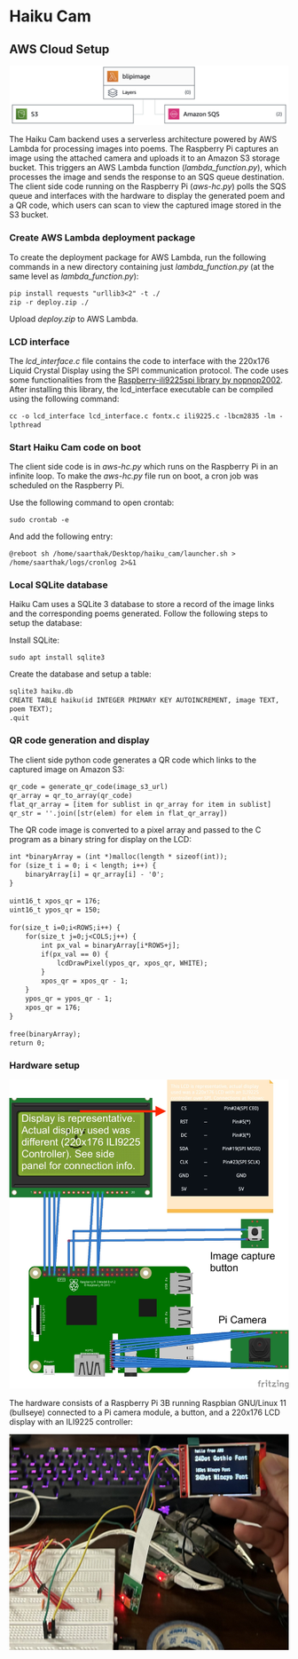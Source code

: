 # Haiku Cam

## AWS Cloud Setup
![AWS Lambda setup](img/infra-lambda.png)

The Haiku Cam backend uses a serverless architecture powered by AWS Lambda for processing images into poems. The Raspberry Pi captures an image using the attached camera and uploads it to an Amazon S3 storage bucket. This triggers an AWS Lambda function (*lambda_function.py*), which processes the image and sends the response to an SQS queue destination. The client side code running on the Raspberry Pi (*aws-hc.py*) polls the SQS queue and interfaces with the hardware to display the generated poem and a QR code, which users can scan to view the captured image stored in the S3 bucket.

### Create AWS Lambda deployment package
To create the deployment package for AWS Lambda, run the following commands in a new directory containing just *lambda_function.py* (at the same level as *lambda_function.py*):

```
pip install requests "urllib3<2" -t ./
zip -r deploy.zip ./
```

Upload *deploy.zip* to AWS Lambda.

### LCD interface
The *lcd_interface.c* file contains the code to interface with the 220x176 Liquid Crystal Display using the SPI communication protocol. The code uses some functionalities from the [Raspberry-ili9225spi library by nopnop2002](https://github.com/nopnop2002/Raspberry-ili9225spi). After installing this library, the lcd_interface executable can be compiled using the following command:
```
cc -o lcd_interface lcd_interface.c fontx.c ili9225.c -lbcm2835 -lm -lpthread
```

### Start Haiku Cam code on boot
The client side code is in *aws-hc.py* which runs on the Raspberry Pi in an infinite loop. To make the *aws-hc.py* file run on boot, a cron job was scheduled on the Raspberry Pi.

Use the following command to open crontab:
```
sudo crontab -e
```

And add the following entry:
```
@reboot sh /home/saarthak/Desktop/haiku_cam/launcher.sh > /home/saarthak/logs/cronlog 2>&1
```

### Local SQLite database
Haiku Cam uses a SQLite 3 database to store a record of the image links and the corresponding poems generated. Follow the following steps to setup the database:

Install SQLite:
```
sudo apt install sqlite3
```

Create the database and setup a table:
```
sqlite3 haiku.db
CREATE TABLE haiku(id INTEGER PRIMARY KEY AUTOINCREMENT, image TEXT, poem TEXT);
.quit
```

### QR code generation and display

The client side python code generates a QR code which links to the captured image on Amazon S3:
```
qr_code = generate_qr_code(image_s3_url)
qr_array = qr_to_array(qr_code)
flat_qr_array = [item for sublist in qr_array for item in sublist]
qr_str = ''.join([str(elem) for elem in flat_qr_array])
```

The QR code image is converted to a pixel array and passed to the C program as a binary string for display on the LCD:
```
int *binaryArray = (int *)malloc(length * sizeof(int));
for (size_t i = 0; i < length; i++) {
    binaryArray[i] = qr_array[i] - '0';
}

uint16_t xpos_qr = 176;
uint16_t ypos_qr = 150;

for(size_t i=0;i<ROWS;i++) {
    for(size_t j=0;j<COLS;j++) {
        int px_val = binaryArray[i*ROWS+j];
        if(px_val == 0) {
            lcdDrawPixel(ypos_qr, xpos_qr, WHITE);
        }
        xpos_qr = xpos_qr - 1;
    }
    ypos_qr = ypos_qr - 1;
    xpos_qr = 176;
}

free(binaryArray);
return 0;
```

### Hardware setup
![Raspberry Pi hardware setup](img/circuit-diag.jpg)

The hardware consists of a Raspberry Pi 3B running Raspbian GNU/Linux 11 (bullseye) connected to a Pi camera module, a button, and a 220x176 LCD display with an ILI9225 controller:

![Raspberry Pi hardware setup](img/circuit-hardware.jpg)
